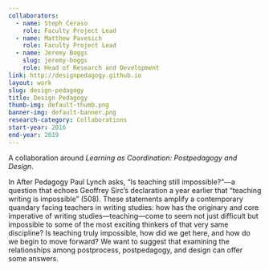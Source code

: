 ```yaml
---
collaborators: 
  - name: Steph Ceraso
    role: Faculty Project Lead
  - name: Matthew Pavesich
    role: Faculty Project Lead
  - name: Jeremy Boggs
    slug: jeremy-boggs
    role: Head of Research and Development
link: http://designpedagogy.github.io
layout: work
slug: design-pedagogy
title: Design Pedagogy
thumb-img: default-thumb.png
banner-img: default-banner.png
research-category: Collaborations
start-year: 2016
end-year: 2019
---
```


A collaboration around _Learning as Coordination: Postpedagogy and Design_.

In After Pedagogy Paul Lynch asks, “Is teaching still impossible?”—a question that echoes Geoffrey Sirc’s declaration a year earlier that “teaching writing is impossible” (508). These statements amplify a contemporary quandary facing teachers in writing studies: how has the originary and core imperative of writing studies—teaching—come to seem not just difficult but impossible to some of the most exciting thinkers of that very same discipline? Is teaching truly impossible, how did we get here, and how do we begin to move forward? We want to suggest that examining the relationships among postprocess, postpedagogy, and design can offer some answers.
